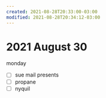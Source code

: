 ```yaml
---
created: 2021-08-28T20:33:00-03:00
modified: 2021-08-28T20:34:12-03:00
---
```


# 2021 August 30

monday

- [ ] sue mail presents
- [ ] propane 
- [ ] nyquil
